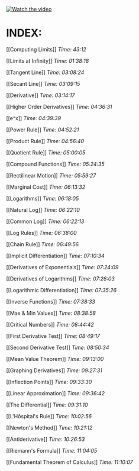 [![Watch the video](https://img.youtube.com/vi/HfACrKJ_Y2w/0.jpg)](https://www.youtube.com/watch?v=HfACrKJ_Y2w)
# INDEX:
[[Computing Limits]]
*Time: 43:12*

[[Limits at Infinity]]
*Time: 01:38:18*

[[Tangent Line]]
*Time: 03:08:24*

[[Secant Line]]
*Time: 03:09:15*

[[Derivative]]
*Time: 03:14:17*

[[Higher Order Derivatives]]
*Time: 04:36:31*

[[e^x]]
*Time: 04:39:39*

[[Power Rule]]
*Time: 04:52:21*

[[Product Rule]]
*Time: 04:56:40*

[[Quotient Rule]]
*Time: 05:00:05*

[[Compound Functions]]
*Time: 05:24:35*

[[Rectilinear Motion]]
*Time: 05:59:27*

[[Marginal Cost]]
*Time: 06:13:32*

[[Logarithms]]
*Time: 06:18:05*

[[Natural Log]]
*Time: 06:22:10*

[[Common Log]]
*Time: 06:22:13*

[[Log Rules]]
*Time: 06:38:00*

[[Chain Rule]]
*Time: 06:49:56*

[[Implicit Differentiation]]
*Time: 07:10:34*

[[Derivatives of Exponentials]]
*Time: 07:24:09*

[[Derivatives of Logarithms]]
*Time: 07:26:03*

[[Logarithmic Differentiation]]
*Time: 07:35:26*

[[Inverse Functions]]
*Time: 07:38:33*

[[Max & Min Values]]
*Time: 08:38:58*

[[Critical Numbers]]
*Time: 08:44:42*

[[First Derivative Test]]
*Time: 08:49:17*

[[Second Derivative Test]]
*Time: 08:50:34*

[[Mean Value Theorem]]
*Time: 09:13:00*

[[Graphing Derivatives]]
*Time: 09:27:31*

[[Inflection Points]]
*Time: 09:33:30*

[[Linear Approximation]]
*Time: 09:36:42*

[[The Differential]]
*Time: 09:31:10*

[[L'Hôspital's Rule]]
*Time: 10:02:56*

[[Newton's Method]]
*Time: 10:21:12*

[[Antiderivative]]
*Time: 10:26:53*

[[Riemann's Formula]]
*Time: 11:04:05*

[[Fundamental Theorem of Calculus]]
*Time: 11:10:07*





